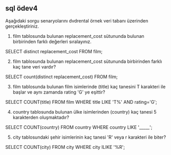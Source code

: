 ## sql ödev4

Aşağıdaki sorgu senaryolarını dvdrental örnek veri tabanı üzerinden gerçekleştiriniz.

1. film tablosunda bulunan replacement_cost sütununda bulunan birbirinden farklı değerleri sıralayınız.

SELECT distinct replacement_cost FROM film;

2. film tablosunda bulunan replacement_cost sütununda birbirinden farklı kaç tane veri vardır?

SELECT count(distinct replacement_cost) FROM film;

3. film tablosunda bulunan film isimlerinde (title) kaç tanesini T karakteri ile başlar ve aynı zamanda rating 'G' ye eşittir?

SELECT COUNT(title)
FROM film
WHERE title LIKE 'T%' AND rating='G';

4. country tablosunda bulunan ülke isimlerinden (country) kaç tanesi 5 karakterden oluşmaktadır?

SELECT COUNT(country)
FROM country
WHERE country LIKE '_____';

5. city tablosundaki şehir isimlerinin kaç tanesi 'R' veya r karakteri ile biter?

SELECT COUNT(city)
FROM city
WHERE city ILIKE '%R'; 
